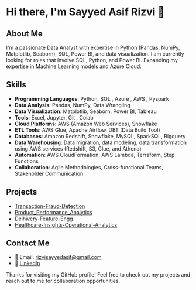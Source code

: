 # Hi there, I'm Sayyed Asif Rizvi 👋

## About Me
I'm a passionate Data Analyst with expertise in Python (Pandas, NumPy, Matplotlib, Seaborn), SQL, Power BI, and data visualization. I am currently looking for roles that involve SQL, Python, and Power BI.
Expanding my expertise in Machine Learning models and Azure Cloud.

## Skills
- **Programming Languages**: Python, SQL , Azure , AWS , Pyspark
- **Data Analysis**: Pandas, NumPy, Data Wrangling
- **Data Visualization**: Matplotlib, Seaborn, Power BI, Tableau
- **Tools**: Excel, Jupyter, Git , Colab
- **Cloud Platforms**: AWS (Amazon Web Services), Snowflake
- **ETL Tools**: AWS Glue, Apache Airflow, DBT (Data Build Tool)
- **Databases**: Amazon Redshift, Snowflake, MySQL, SparkSQL, Bigquery
- **Data Warehousing**: Data migration, data modeling, data transformation using AWS services (Redshift, S3, Glue, and Athena)
- **Automation**: AWS CloudFormation, AWS Lambda, Terraform, Step Functions
- **Collaboration**: Agile Methodologies, Cross-functional Teams, Stakeholder Communication

## Projects
- [Transaction-Fraud-Detection](https://github.com/SayyedAsifRizvi/Transaction-Fraud-Detection)
- [Product_Performance_Analytics](https://github.com/SayyedAsifRizvi/Product_Performance_Analytics)
- [Delhivery-Feature-Engg](https://github.com/SayyedAsifRizvi/Delhivery-Feature-Engg)
- [Healthcare-Insights-Operational-Analytics](https://github.com/SayyedAsifRizvi/Healthcare-Insights-Operational-Analytics)

## Contact Me
- 📧 Email:  rizvisayyedasif@gmail.com
- 💼 [LinkedIn](https://www.linkedin.com/in/sayyedasifrizvi/)
<!-- - 🐦 [Twitter](https://twitter.com/<your-username>) -->
<!-- - 🌐 [Portfolio](https://<your-username>.github.io) -->


Thanks for visiting my GitHub profile! Feel free to check out my projects and reach out to me for collaboration opportunities.
